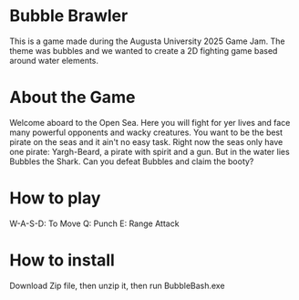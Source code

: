 # Bubble Brawler
This is a game made during the Augusta University 2025 Game Jam. The theme was bubbles and we wanted to create a 2D fighting game based around water elements.

# About the Game
Welcome aboard to the Open Sea. Here you will fight for yer lives and face many powerful opponents and wacky creatures. You want to be the best pirate on the seas and it ain't no easy task.
Right now the seas only have one pirate: Yargh-Beard, a pirate with spirit and a gun. But in the water lies Bubbles the Shark. Can you defeat Bubbles and claim the booty?

# How to play
W-A-S-D: To Move
Q: Punch
E: Range Attack

# How to install
Download Zip file, then unzip it, then run BubbleBash.exe
